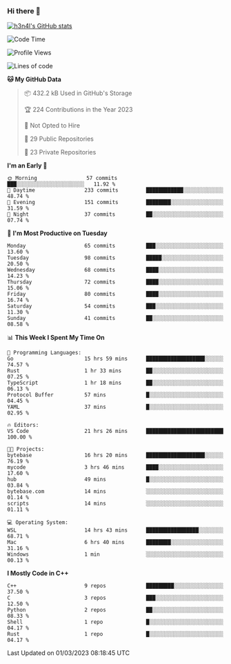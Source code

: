### Hi there 👋

[![h3n4l's GitHub stats](https://github-readme-stats.vercel.app/api?username=h3n4l&count_private=true&show_icons=true&theme=radical)](https://github.com/h3n4l/github-readme-stats)

<!--START_SECTION:waka-->
![Code Time](http://img.shields.io/badge/Code%20Time-985%20hrs%2012%20mins-blue)

![Profile Views](http://img.shields.io/badge/Profile%20Views-2-blue)

![Lines of code](https://img.shields.io/badge/From%20Hello%20World%20I%27ve%20Written-1.7%20million%20lines%20of%20code-blue)

**🐱 My GitHub Data** 

> 📦 432.2 kB Used in GitHub's Storage 
 > 
> 🏆 224 Contributions in the Year 2023
 > 
> 🚫 Not Opted to Hire
 > 
> 📜 29 Public Repositories 
 > 
> 🔑 23 Private Repositories 
 > 
**I'm an Early 🐤** 

```text
🌞 Morning                57 commits          ███░░░░░░░░░░░░░░░░░░░░░░   11.92 % 
🌆 Daytime                233 commits         ████████████░░░░░░░░░░░░░   48.74 % 
🌃 Evening                151 commits         ████████░░░░░░░░░░░░░░░░░   31.59 % 
🌙 Night                  37 commits          ██░░░░░░░░░░░░░░░░░░░░░░░   07.74 % 
```
📅 **I'm Most Productive on Tuesday** 

```text
Monday                   65 commits          ███░░░░░░░░░░░░░░░░░░░░░░   13.60 % 
Tuesday                  98 commits          █████░░░░░░░░░░░░░░░░░░░░   20.50 % 
Wednesday                68 commits          ████░░░░░░░░░░░░░░░░░░░░░   14.23 % 
Thursday                 72 commits          ████░░░░░░░░░░░░░░░░░░░░░   15.06 % 
Friday                   80 commits          ████░░░░░░░░░░░░░░░░░░░░░   16.74 % 
Saturday                 54 commits          ███░░░░░░░░░░░░░░░░░░░░░░   11.30 % 
Sunday                   41 commits          ██░░░░░░░░░░░░░░░░░░░░░░░   08.58 % 
```


📊 **This Week I Spent My Time On** 

```text
💬 Programming Languages: 
Go                       15 hrs 59 mins      ███████████████████░░░░░░   74.57 % 
Rust                     1 hr 33 mins        ██░░░░░░░░░░░░░░░░░░░░░░░   07.25 % 
TypeScript               1 hr 18 mins        ██░░░░░░░░░░░░░░░░░░░░░░░   06.13 % 
Protocol Buffer          57 mins             █░░░░░░░░░░░░░░░░░░░░░░░░   04.45 % 
YAML                     37 mins             █░░░░░░░░░░░░░░░░░░░░░░░░   02.95 % 

🔥 Editors: 
VS Code                  21 hrs 26 mins      █████████████████████████   100.00 % 

🐱‍💻 Projects: 
bytebase                 16 hrs 20 mins      ███████████████████░░░░░░   76.19 % 
mycode                   3 hrs 46 mins       ████░░░░░░░░░░░░░░░░░░░░░   17.60 % 
hub                      49 mins             █░░░░░░░░░░░░░░░░░░░░░░░░   03.84 % 
bytebase.com             14 mins             ░░░░░░░░░░░░░░░░░░░░░░░░░   01.14 % 
scripts                  14 mins             ░░░░░░░░░░░░░░░░░░░░░░░░░   01.11 % 

💻 Operating System: 
WSL                      14 hrs 43 mins      █████████████████░░░░░░░░   68.71 % 
Mac                      6 hrs 40 mins       ████████░░░░░░░░░░░░░░░░░   31.16 % 
Windows                  1 min               ░░░░░░░░░░░░░░░░░░░░░░░░░   00.13 % 
```

**I Mostly Code in C++** 

```text
C++                      9 repos             █████████░░░░░░░░░░░░░░░░   37.50 % 
C                        3 repos             ███░░░░░░░░░░░░░░░░░░░░░░   12.50 % 
Python                   2 repos             ██░░░░░░░░░░░░░░░░░░░░░░░   08.33 % 
Shell                    1 repo              █░░░░░░░░░░░░░░░░░░░░░░░░   04.17 % 
Rust                     1 repo              █░░░░░░░░░░░░░░░░░░░░░░░░   04.17 % 
```




 Last Updated on 01/03/2023 08:18:45 UTC
<!--END_SECTION:waka-->

